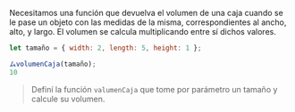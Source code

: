 Necesitamos una función que devuelva el volumen de una caja cuando se le pase un objeto con las medidas de la misma, correspondientes al ancho, alto, y largo. El volumen se calcula multiplicando entre sí dichos valores.

```javascript
let tamaño = { width: 2, length: 5, height: 1 };

ムvolumenCaja(tamaño);
10
```

> Definí la función `valumenCaja` que tome por parámetro un tamaño y calcule su volumen.